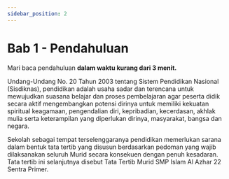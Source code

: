 ```yaml
---
sidebar_position: 2
---
```


# Bab 1 - Pendahuluan

Mari baca pendahuluan **dalam waktu kurang dari 3 menit.**

Undang-Undang No. 20 Tahun 2003 tentang Sistem Pendidikan Nasional (Sisdiknas), pendidikan adalah usaha sadar dan terencana untuk mewujudkan suasana belajar dan proses pembelajaran agar peserta didik secara aktif mengembangkan potensi dirinya untuk memiliki kekuatan spiritual keagamaan, pengendalian diri, kepribadian, kecerdasan, akhlak mulia serta keterampilan yang diperlukan dirinya, masyarakat, bangsa dan negara.

Sekolah sebagai tempat terselenggaranya pendidikan memerlukan sarana dalam bentuk tata tertib yang disusun berdasarkan pedoman yang wajib dilaksanakan seluruh Murid secara konsekuen dengan penuh kesadaran. Tata tertib ini selanjutnya disebut Tata Tertib Murid SMP Islam Al Azhar 22 Sentra Primer. 